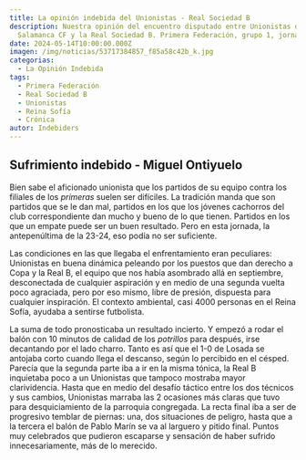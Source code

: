 ```yaml
---
title: La opinión indebida del Unionistas - Real Sociedad B
description: Nuestra opinión del encuentro disputado entre Unionistas de
  Salamanca CF y la Real Sociedad B. Primera Federación, grupo 1, jornada 36.
date: 2024-05-14T10:00:00.000Z
imagen: /img/noticias/53717384857_f85a58c42b_k.jpg
categorias:
  - La Opinión Indebida
tags:
  - Primera Federación
  - Real Sociedad B
  - Unionistas
  - Reina Sofía
  - Crónica
autor: Indebiders
---
```

## Sufrimiento indebido - Miguel Ontiyuelo

Bien sabe el aficionado unionista que los partidos de su equipo contra los filiales de los *primeras* suelen ser difíciles. La tradición manda que son partidos que se le dan mal, partidos en los que los jóvenes cachorros del club correspondiente dan mucho y bueno de lo que tienen. Partidos en los que un empate puede ser un buen resultado. Pero en esta jornada, la antepenúltima de la 23-24, eso podía no ser suficiente.

Las condiciones en las que llegaba el enfrentamiento eran peculiares: Unionistas en buena dinámica peleando por los puestos que dan derecho a Copa y la Real B, el equipo que nos había asombrado allá en septiembre, desconectada de cualquier aspiración y en medio de una segunda vuelta poco agraciada, pero por eso mismo, libre de presión, dispuesta para cualquier inspiración. El contexto ambiental, casi 4000 personas en el Reina Sofía, ayudaba a sentirse futbolista.

La suma de todo pronosticaba un resultado incierto. Y empezó a rodar el balón con 10 minutos de calidad de los *potrillos* para después, irse decantando por el lado charro. Tanto es así que el 1-0 de Losada se antojaba corto cuando llega el descanso, según lo percibido en el césped. Parecía que la segunda parte iba a ir en la misma tónica, la Real B inquietaba poco a un Unionistas que tampoco mostraba mayor clarividencia. Hasta que en medio del desafío táctico entre los dos técnicos y sus cambios, Unionistas marraba las 2 ocasiones más claras que tuvo para desquiciamiento de la parroquia congregada. La recta final iba a ser de progresivo temblar de piernas: una, dos situaciones de peligro, hasta que a la tercera el balón de Pablo Marín se va al larguero y pitido final. Puntos muy celebrados que pudieron escaparse y sensación de haber sufrido innecesariamente, más de lo merecido.
